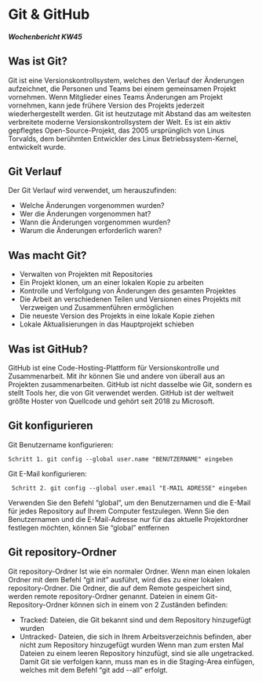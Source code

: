 # Git & GitHub

##### Wochenbericht KW45

## Was ist Git?
Git ist eine Versionskontrollsystem, welches den Verlauf der Änderungen aufzeichnet, die Personen und Teams bei einem gemeinsamen Projekt vornehmen. Wenn Mitglieder eines Teams Änderungen am Projekt vornehmen, kann jede frühere Version des Projekts jederzeit wiederhergestellt werden. 
Git ist heutzutage mit Abstand das am weitesten verbreitete moderne Versionskontrollsystem der Welt. Es ist ein aktiv gepflegtes Open-Source-Projekt, das 2005 ursprünglich von Linus Torvalds, dem berühmten Entwickler des Linux Betriebssystem-Kernel, entwickelt wurde. 

## Git Verlauf
Der Git Verlauf wird verwendet,  um herauszufinden:


*	Welche Änderungen vorgenommen wurden?
*	Wer die Änderungen vorgenommen hat?
*	Wann die Änderungen vorgenommen wurden?
*	Warum die Änderungen erforderlich waren?

## Was macht Git?
*	Verwalten von Projekten mit Repositories
*	Ein Projekt klonen, um an einer lokalen Kopie zu arbeiten
*	Kontrolle und Verfolgung von Änderungen des gesamten Projektes
*	Die Arbeit an verschiedenen Teilen und Versionen eines Projekts mit Verzweigen und Zusammenführen ermöglichen
*	Die neueste Version des Projekts in eine lokale Kopie ziehen
*	Lokale Aktualisierungen in das Hauptprojekt schieben


## Was ist GitHub?
GitHub ist eine Code-Hosting-Plattform für Versionskontrolle und Zusammenarbeit. Mit ihr können Sie und andere von überall aus an Projekten zusammenarbeiten. GitHub ist nicht dasselbe wie Git, sondern es stellt Tools her, die von Git verwendet werden. GitHub ist der weltweit größte Hoster von Quellcode und gehört seit 2018 zu Microsoft.



## Git konfigurieren

Git Benutzername konfigurieren:

    Schritt 1. git config --global user.name "BENUTZERNAME" eingeben
Git E-Mail konfigurieren:
   
     Schritt 2. git config --global user.email "E-MAIL ADRESSE" eingeben


Verwenden Sie den Befehl “global”, um den Benutzernamen und die E-Mail für jedes Repository auf Ihrem Computer festzulegen.
Wenn Sie den Benutzernamen und die E-Mail-Adresse nur für das aktuelle Projektordner festlegen möchten, können Sie “global” entfernen

## Git repository-Ordner
Git repository-Ordner Ist wie ein normaler Ordner. Wenn man einen lokalen Ordner mit dem Befehl “git init” ausführt, wird dies zu einer lokalen repository-Ordner.  Die Ordner, die auf dem Remote gespeichert sind, werden remote repository-Ordner genannt. Dateien in einem Git-Repository-Ordner können sich in einem von 2 Zuständen befinden:
*	Tracked: Dateien, die Git bekannt sind und dem Repository hinzugefügt wurden
*	Untracked- Dateien, die sich in Ihrem Arbeitsverzeichnis befinden, aber nicht zum Repository hinzugefügt wurden
Wenn man zum ersten Mal Dateien zu einem leeren Repository hinzufügt, sind sie alle ungetracked. Damit Git sie verfolgen kann, muss man es in die Staging-Area einfügen, welches mit dem Befehl “git add --all” erfolgt.

